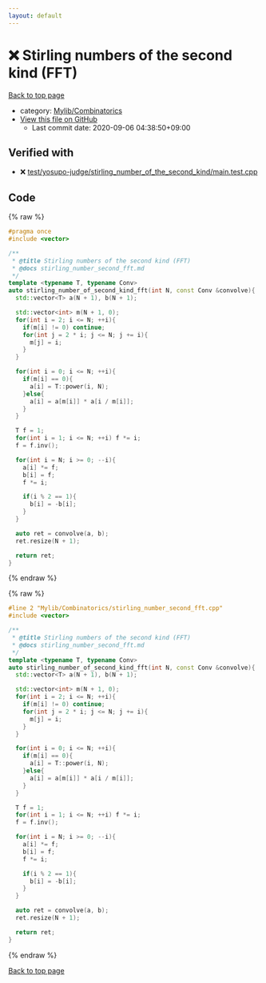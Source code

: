 ```yaml
---
layout: default
---
```


<!-- mathjax config similar to math.stackexchange -->
<script type="text/javascript" async
  src="https://cdnjs.cloudflare.com/ajax/libs/mathjax/2.7.5/MathJax.js?config=TeX-MML-AM_CHTML">
</script>
<script type="text/x-mathjax-config">
  MathJax.Hub.Config({
    TeX: { equationNumbers: { autoNumber: "AMS" }},
    tex2jax: {
      inlineMath: [ ['$','$'] ],
      processEscapes: true
    },
    "HTML-CSS": { matchFontHeight: false },
    displayAlign: "left",
    displayIndent: "2em"
  });
</script>

<script type="text/javascript" src="https://cdnjs.cloudflare.com/ajax/libs/jquery/3.4.1/jquery.min.js"></script>
<script src="https://cdn.jsdelivr.net/npm/jquery-balloon-js@1.1.2/jquery.balloon.min.js" integrity="sha256-ZEYs9VrgAeNuPvs15E39OsyOJaIkXEEt10fzxJ20+2I=" crossorigin="anonymous"></script>
<script type="text/javascript" src="../../../assets/js/copy-button.js"></script>
<link rel="stylesheet" href="../../../assets/css/copy-button.css" />


# :x: Stirling numbers of the second kind (FFT)

<a href="../../../index.html">Back to top page</a>

* category: <a href="../../../index.html#8fcb53b240254087f9d87015c4533bd0">Mylib/Combinatorics</a>
* <a href="{{ site.github.repository_url }}/blob/master/Mylib/Combinatorics/stirling_number_second_fft.cpp">View this file on GitHub</a>
    - Last commit date: 2020-09-06 04:38:50+09:00




## Verified with

* :x: <a href="../../../verify/test/yosupo-judge/stirling_number_of_the_second_kind/main.test.cpp.html">test/yosupo-judge/stirling_number_of_the_second_kind/main.test.cpp</a>


## Code

<a id="unbundled"></a>
{% raw %}
```cpp
#pragma once
#include <vector>

/**
 * @title Stirling numbers of the second kind (FFT)
 * @docs stirling_number_second_fft.md
 */
template <typename T, typename Conv>
auto stirling_number_of_second_kind_fft(int N, const Conv &convolve){
  std::vector<T> a(N + 1), b(N + 1);

  std::vector<int> m(N + 1, 0);
  for(int i = 2; i <= N; ++i){
    if(m[i] != 0) continue;
    for(int j = 2 * i; j <= N; j += i){
      m[j] = i;
    }
  }

  for(int i = 0; i <= N; ++i){
    if(m[i] == 0){
      a[i] = T::power(i, N);
    }else{
      a[i] = a[m[i]] * a[i / m[i]];
    }
  }

  T f = 1;
  for(int i = 1; i <= N; ++i) f *= i;
  f = f.inv();

  for(int i = N; i >= 0; --i){
    a[i] *= f;
    b[i] = f;
    f *= i;

    if(i % 2 == 1){
      b[i] = -b[i];
    }
  }

  auto ret = convolve(a, b);
  ret.resize(N + 1);

  return ret;
}

```
{% endraw %}

<a id="bundled"></a>
{% raw %}
```cpp
#line 2 "Mylib/Combinatorics/stirling_number_second_fft.cpp"
#include <vector>

/**
 * @title Stirling numbers of the second kind (FFT)
 * @docs stirling_number_second_fft.md
 */
template <typename T, typename Conv>
auto stirling_number_of_second_kind_fft(int N, const Conv &convolve){
  std::vector<T> a(N + 1), b(N + 1);

  std::vector<int> m(N + 1, 0);
  for(int i = 2; i <= N; ++i){
    if(m[i] != 0) continue;
    for(int j = 2 * i; j <= N; j += i){
      m[j] = i;
    }
  }

  for(int i = 0; i <= N; ++i){
    if(m[i] == 0){
      a[i] = T::power(i, N);
    }else{
      a[i] = a[m[i]] * a[i / m[i]];
    }
  }

  T f = 1;
  for(int i = 1; i <= N; ++i) f *= i;
  f = f.inv();

  for(int i = N; i >= 0; --i){
    a[i] *= f;
    b[i] = f;
    f *= i;

    if(i % 2 == 1){
      b[i] = -b[i];
    }
  }

  auto ret = convolve(a, b);
  ret.resize(N + 1);

  return ret;
}

```
{% endraw %}

<a href="../../../index.html">Back to top page</a>

